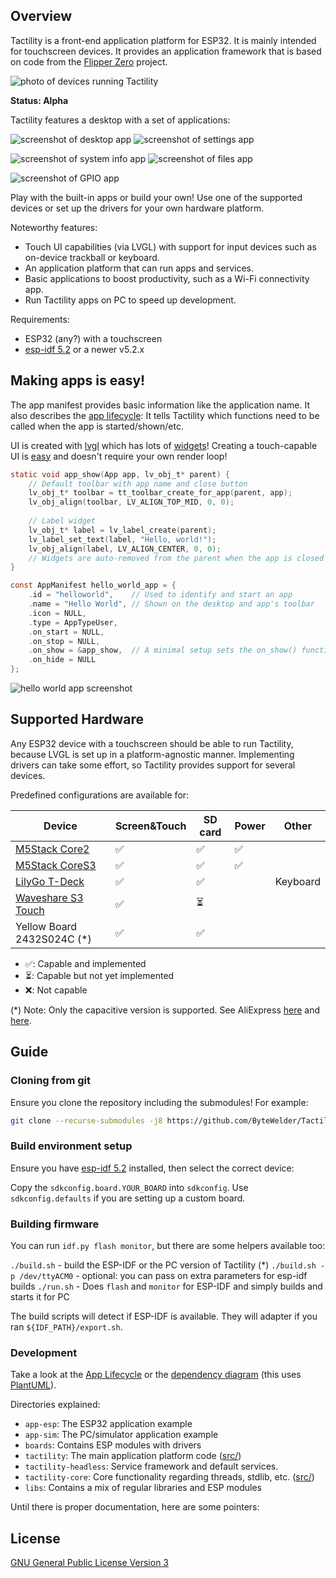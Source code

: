 ## Overview

Tactility is a front-end application platform for ESP32. It is mainly intended for touchscreen devices.
It provides an application framework that is based on code from the [Flipper Zero](https://github.com/flipperdevices/flipperzero-firmware/) project.

![photo of devices running Tactility](docs/pics/tactility-devices.webp)

**Status: Alpha**

Tactility features a desktop with a set of applications:

![screenshot of desktop app](docs/pics/screenshot-desktop.png) ![screenshot of settings app](docs/pics/screenshot-settings.png)

![screenshot of system info app](docs/pics/screenshot-systeminfo.png) ![screenshot of files app](docs/pics/screenshot-files.png)

![screenshot of GPIO app](docs/pics/screenshot-gpio.png)

Play with the built-in apps or build your own! Use one of the supported devices or set up the drivers for your own hardware platform.

Noteworthy features:
- Touch UI capabilities (via LVGL) with support for input devices such as on-device trackball or keyboard.
- An application platform that can run apps and services.
- Basic applications to boost productivity, such as a Wi-Fi connectivity app.
- Run Tactility apps on PC to speed up development.

Requirements:
- ESP32 (any?) with a touchscreen
- [esp-idf 5.2](https://docs.espressif.com/projects/esp-idf/en/v5.2/esp32/get-started/index.html) or a newer v5.2.x

## Making apps is easy!

The app manifest provides basic information like the application name.
It also describes the [app lifecycle](docs/app-lifecycle.md):
It tells Tactility which functions need to be called when the app is started/shown/etc.

UI is created with [lvgl](https://github.com/lvgl/lvgl) which has lots of [widgets](https://docs.lvgl.io/8.3/widgets/index.html)!
Creating a touch-capable UI is [easy](https://docs.lvgl.io/8.3/get-started/quick-overview.html) and doesn't require your own render loop!

```c
static void app_show(App app, lv_obj_t* parent) {
    // Default toolbar with app name and close button
    lv_obj_t* toolbar = tt_toolbar_create_for_app(parent, app);
    lv_obj_align(toolbar, LV_ALIGN_TOP_MID, 0, 0);
    
    // Label widget
    lv_obj_t* label = lv_label_create(parent);
    lv_label_set_text(label, "Hello, world!");
    lv_obj_align(label, LV_ALIGN_CENTER, 0, 0);
    // Widgets are auto-removed from the parent when the app is closed
}

const AppManifest hello_world_app = {
    .id = "helloworld",    // Used to identify and start an app
    .name = "Hello World", // Shown on the desktop and app's toolbar
    .icon = NULL,
    .type = AppTypeUser,
    .on_start = NULL,
    .on_stop = NULL,
    .on_show = &app_show,  // A minimal setup sets the on_show() function
    .on_hide = NULL
};
```

![hello world app screenshot](docs/pics/screenshot-helloworld.png)

## Supported Hardware

Any ESP32 device with a touchscreen should be able to run Tactility,
because LVGL is set up in a platform-agnostic manner.
Implementing drivers can take some effort, so Tactility provides support for several devices.

Predefined configurations are available for:

| Device                                   | Screen&Touch | SD card | Power | Other    |
|------------------------------------------|--------------|---------|-------|----------|
| [M5Stack Core2][m5stack]                 | ✅            | ✅       | ✅ |          |
| [M5Stack CoreS3][m5stack]                | ✅            | ✅       | ✅ |          |
| [LilyGo T-Deck][tdeck]                   | ✅            | ✅       |   | Keyboard | 
| [Waveshare S3 Touch][waveshare_s3_touch] | ✅            | ⏳       |   |          |
| Yellow Board 2432S024C (\*)              | ✅            | ✅       |   |          |

- ✅: Capable and implemented
- ⏳: Capable but not yet implemented
- ❌: Not capable

(*) Note: Only the capacitive version is supported. See AliExpress [here][2432s024c_1] and [here][2432s024c_2].

[tdeck]: https://www.lilygo.cc/products/t-deck
[waveshare_s3_touch]: https://www.waveshare.com/wiki/ESP32-S3-Touch-LCD-4.3
[2432s024c_1]: https://www.aliexpress.com/item/1005005902429049.html
[2432s024c_2]: https://www.aliexpress.com/item/1005005865107357.html
[m5stack]: https://m5stack.com/

## Guide

### Cloning from git

Ensure you clone the repository including the submodules! For example:

```bash
git clone --recurse-submodules -j8 https://github.com/ByteWelder/Tactility.git
```

### Build environment setup

Ensure you have [esp-idf 5.2](https://docs.espressif.com/projects/esp-idf/en/v5.2/esp32/get-started/index.html) installed, then select the correct device:

Copy the `sdkconfig.board.YOUR_BOARD` into `sdkconfig`. Use `sdkconfig.defaults` if you are setting up a custom board.

### Building firmware

You can run `idf.py flash monitor`, but there are some helpers available too:

`./build.sh` - build the ESP-IDF or the PC version of Tactility (*)
`./build.sh -p /dev/ttyACM0` - optional: you can pass on extra parameters for esp-idf builds
`./run.sh` - Does `flash` and `monitor` for ESP-IDF and simply builds and starts it for PC

The build scripts will detect if ESP-IDF is available. They will adapter if you ran `${IDF_PATH}/export.sh`.

### Development

Take a look at the [App Lifecycle](docs/app-lifecycle.md) or the [dependency diagram](docs/project-structure.puml) (this uses [PlantUML](https://plantuml.com)).

Directories explained:

- `app-esp`: The ESP32 application example
- `app-sim`: The PC/simulator application example
- `boards`: Contains ESP modules with drivers
- `tactility`: The main application platform code ([src/](./tactility/src))
- `tactility-headless`: Service framework and default services.
- `tactility-core`: Core functionality regarding threads, stdlib, etc. ([src/](./tactility-core/src))
- `libs`: Contains a mix of regular libraries and ESP modules

Until there is proper documentation, here are some pointers:

## License

[GNU General Public License Version 3](LICENSE.md)

